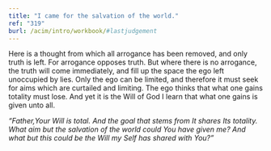 ```yaml
---
title: "I came for the salvation of the world."
ref: "319"
burl: /acim/intro/workbook/#lastjudgement
---
```


Here is a thought from which all arrogance has been removed, and only
truth is left. For arrogance opposes truth. But where there is no
arrogance, the truth will come immediately, and fill up the space the
ego left unoccupied by lies. Only the ego can be limited, and therefore
it must seek for aims which are curtailed and limiting. The ego thinks
that what one gains totality must lose. And yet it is the Will of God I
learn that what one gains is given unto all.

*“Father,Your Will is total. And the goal that stems from It shares Its
totality. What aim but the salvation of the world could You have given
me? And what but this could be the Will my Self has shared with You?”*

